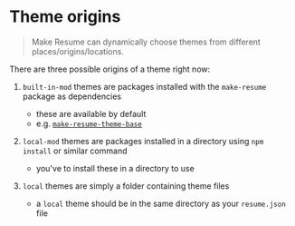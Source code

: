 # Theme origins

> Make Resume can dynamically choose themes from different places/origins/locations.

There are three possible origins of a theme right now:

1. `built-in-mod` themes are packages installed with the `make-resume` package as dependencies

    - these are available by default
    - e.g. [`make-resume-theme-base`](https://github.com/make-resume/make-resume-theme-base)

2. `local-mod` themes are packages installed in a directory using `npm install` or similar command

    - you've to install these in a directory to use

3. `local` themes are simply a folder containing theme files
    - a `local` theme should be in the same directory as your `resume.json` file
